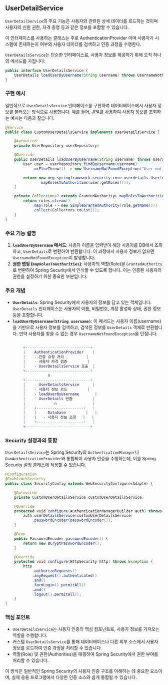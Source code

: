 ## UserDetailService
`UserDetailService`의 주요 기능은 사용자와 관련된 상세 데이터를 로드하는 것이며 사용자의 신원 권한, 자격 증명 등과 같은 정보를 포함할 수 있습니다.  
  
이 인터페이스를 사용하는 클래스는 주로 AuthenticationProvider 이며 사용자가 시스템에 존재하는지 여부와 사용자 데이터를 검색하고 인증 과정을 수행한다.

`UserDetailsService`는 단순한 인터페이스로, 사용자 정보를 제공하기 위해 오직 하나의 메서드를 가집니다:

```java
public interface UserDetailsService {
    UserDetails loadUserByUsername(String username) throws UsernameNotFoundException;
}

```

### 구현 예시

일반적으로 `UserDetailsService` 인터페이스를 구현하여 데이터베이스에서 사용자 정보를 불러오는 방식으로 사용합니다. 예를 들어, JPA를 사용하여 사용자 정보를 조회하는 예시는 다음과 같습니다.

```java
@Service
public class CustomUserDetailsService implements UserDetailsService {

    @Autowired
    private UserRepository userRepository;

    @Override
    public UserDetails loadUserByUsername(String username) throws UsernameNotFoundException {
        User user = userRepository.findByUsername(username)
            .orElseThrow(() -> new UsernameNotFoundException("User not found with username: " + username));

        return new org.springframework.security.core.userdetails.User(user.getUsername(), user.getPassword(),
                mapRolesToAuthorities(user.getRoles()));
    }

    private Collection<? extends GrantedAuthority> mapRolesToAuthorities(Set<Role> roles) {
        return roles.stream()
            .map(role -> new SimpleGrantedAuthority(role.getName()))
            .collect(Collectors.toList());
    }
}

```

### 주요 기능 설명

1. **`loadUserByUsername` 메서드**: 사용자 이름을 입력받아 해당 사용자를 DB에서 조회하고, `UserDetails`로 변환하여 반환합니다. 이 과정에서 사용자 정보가 없으면 `UsernameNotFoundException`이 발생합니다.
2. **권한 맵핑 (`mapRolesToAuthorities`)**: 사용자의 역할(Role)을 `GrantedAuthority`로 변환하여 Spring Security에서 인식할 수 있도록 합니다. 이는 인증된 사용자의 권한을 설정하기 위한 중요한 부분입니다.

### 주요 개념

- **`UserDetails`**: Spring Security에서 사용자의 정보를 담고 있는 객체입니다. `UserDetails` 인터페이스는 사용자의 이름, 비밀번호, 계정 활성화 상태, 권한 정보 등을 포함합니다.
- **`loadUserByUsername(String username)`**: 이 메서드는 사용자 이름(username)을 기반으로 사용자 정보를 검색하고, 검색된 정보를 `UserDetails` 객체로 반환합니다. 만약 사용자를 찾을 수 없는 경우 `UsernameNotFoundException`을 던집니다.

```lua

        +-----------------------------+
        |    AuthenticationProvider    |
        |    - 인증 요청 처리          |
        |    - 사용자 자격 검증         |
        |    - UserDetailsService 호출  |
        +-----------------------------+
                   ∩
        +-----------------------------+
        |      UserDetailsService      |
        |    - 사용자 정보 로드         |
        |    - loadUserByUsername       |
        |    - UserDetails 반환         |
        |             ∩                |
        |    +---------------------+   |
        |    |     Database         |   |
        |    |   - 사용자 정보 조회   |   |
        |    +---------------------+   |
        +-----------------------------+

```

### Security 설정과의 통합

`UserDetailsService`는 Spring Security의 `AuthenticationManager`나 `DaoAuthenticationProvider`와 통합되어 사용자 인증을 수행하는데, 이를 Spring Security 설정 클래스에 적용할 수 있습니다.

```java
@Configuration
@EnableWebSecurity
public class SecurityConfig extends WebSecurityConfigurerAdapter {

    @Autowired
    private CustomUserDetailsService customUserDetailsService;

    @Override
    protected void configure(AuthenticationManagerBuilder auth) throws Exception {
        auth.userDetailsService(customUserDetailsService)
            .passwordEncoder(passwordEncoder());
    }

    @Bean
    public PasswordEncoder passwordEncoder() {
        return new BCryptPasswordEncoder();
    }

    @Override
    protected void configure(HttpSecurity http) throws Exception {
        http
            .authorizeRequests()
            .anyRequest().authenticated()
            .and()
            .formLogin().permitAll()
            .and()
            .logout().permitAll();
    }
}

```

### 핵심 포인트

- `UserDetailsService`는 사용자 인증의 핵심 컴포넌트로, 사용자 정보를 가져오는 역할을 수행합니다.
- 커스텀 `UserDetailsService`를 통해 데이터베이스나 다른 외부 소스에서 사용자 정보를 로드하여 인증 과정을 처리할 수 있습니다.
- 역할(Role) 및 권한(Authorities)을 매핑하여 Spring Security에서 권한 부여를 처리할 수 있습니다.

이 방식은 일반적인 Spring Security의 사용자 인증 구조를 이해하는 데 중요한 요소이며, 실제 응용 프로그램에서 다양한 인증 소스와 쉽게 통합될 수 있습니다.